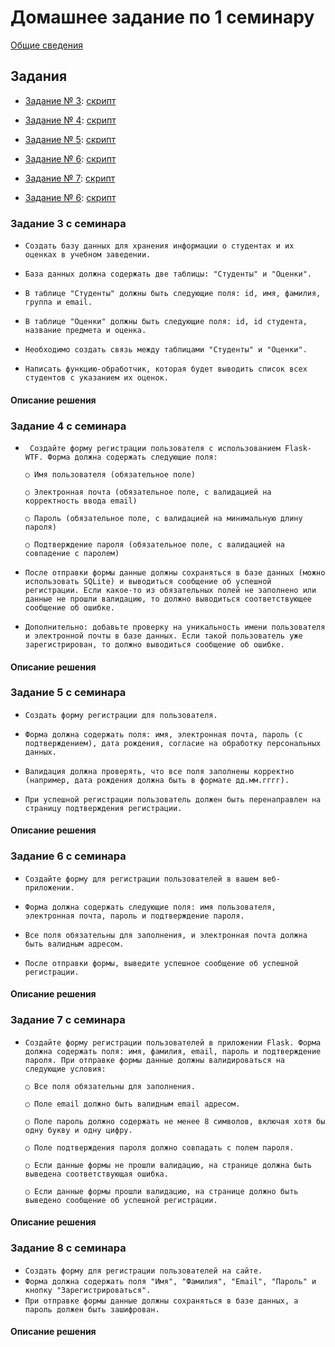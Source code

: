 # Домашнее задание по 1 семинару

[Общие сведения](../)

## Задания

- [Задание № 3](#задание-3-с-семинара): [скрипт](./task_3.py)

- [Задание № 4](#задание-4-с-семинара): [скрипт](./task_4.py)

- [Задание № 5](#задание-5-с-семинара): [скрипт](./task_5.py)

- [Задание № 6](#задание-6-с-семинара): [скрипт](./task_6.py)

- [Задание № 7](#задание-7-с-семинара): [скрипт](./task_7.py)

- [Задание № 6](#задание-8-с-семинара): [скрипт](./task_8.py)

### Задание 3 с семинара

- `Создать базу данных для хранения информации о студентах и их оценках в учебном заведении.`

- `База данных должна содержать две таблицы: "Студенты" и "Оценки".`

- `В таблице "Студенты" должны быть следующие поля: id, имя, фамилия, группа и email.`

- `В таблице "Оценки" должны быть следующие поля: id, id студента, название предмета и оценка.`

- `Необходимо создать связь между таблицами "Студенты" и "Оценки".`

- `Написать функцию-обработчик, которая будет выводить список всех студентов с указанием их оценок.`


#### Описание решения



### Задание 4 с семинара

- `
Создайте форму регистрации пользователя с использованием Flask-WTF. Форма должна
содержать следующие поля:`

    `○ Имя пользователя (обязательное поле)`

    `○ Электронная почта (обязательное поле, с валидацией на корректность ввода email)`

    `○ Пароль (обязательное поле, с валидацией на минимальную длину пароля)`

    `○ Подтверждение пароля (обязательное поле, с валидацией на совпадение с паролем)`

- `После отправки формы данные должны сохраняться в базе данных (можно использовать SQLite)
и выводиться сообщение об успешной регистрации. Если какое-то из обязательных полей не
заполнено или данные не прошли валидацию, то должно выводиться соответствующее
сообщение об ошибке.`
- `Дополнительно: добавьте проверку на уникальность имени пользователя и электронной почты в
базе данных. Если такой пользователь уже зарегистрирован, то должно выводиться сообщение
об ошибке.`


#### Описание решения



### Задание 5 с семинара

- `Создать форму регистрации для пользователя.`

- `Форма должна содержать поля: имя, электронная почта,
пароль (с подтверждением), дата рождения, согласие на
обработку персональных данных.`

- `Валидация должна проверять, что все поля заполнены
корректно (например, дата рождения должна быть в
формате дд.мм.гггг).`

- `При успешной регистрации пользователь должен быть
перенаправлен на страницу подтверждения регистрации.`


#### Описание решения



### Задание 6 с семинара

- `Создайте форму для регистрации пользователей в вашем
веб-приложении.`

- `Форма должна содержать следующие поля: имя
пользователя, электронная почта, пароль и подтверждение
пароля.`

- `Все поля обязательны для заполнения, и электронная почта
должна быть валидным адресом.`

- `После отправки формы, выведите успешное сообщение об
успешной регистрации.`

#### Описание решения



### Задание 7 с семинара

- `Создайте форму регистрации пользователей в приложении Flask. Форма должна
содержать поля: имя, фамилия, email, пароль и подтверждение пароля. При отправке
формы данные должны валидироваться на следующие условия:`

    `○ Все поля обязательны для заполнения.`

    `○ Поле email должно быть валидным email адресом.`

    `○ Поле пароль должно содержать не менее 8 символов, включая хотя бы одну букву и
одну цифру.`

    `○ Поле подтверждения пароля должно совпадать с полем пароля.`

    `○ Если данные формы не прошли валидацию, на странице должна быть выведена
соответствующая ошибка.`

    `○ Если данные формы прошли валидацию, на странице должно быть выведено
сообщение об успешной регистрации.`


#### Описание решения



### Задание 8 с семинара

- `Создать форму для регистрации пользователей на сайте.`
- `Форма должна содержать поля "Имя", "Фамилия", "Email",
"Пароль" и кнопку "Зарегистрироваться".`
- `При отправке формы данные должны сохраняться в базе
данных, а пароль должен быть зашифрован.`

#### Описание решения

